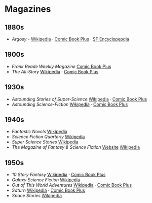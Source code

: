 # Magazines

## 1880s

- _Argosy_ - [Wikipedia](https://en.wikipedia.org/wiki/Argosy_(magazine)) · [Comic Book Plus](https://comicbookplus.com/?cid=2501) · [SF Encyclopepdia](http://sf-encyclopedia.com/entry/argosy_the)

## 1900s

- _Frank Reade Weekly Magazine_ [Comic Book Plus](https://comicbookplus.com/?cid=3428)
- _The All-Story_ [Wikipedia](https://en.wikipedia.org/wiki/Argosy_(magazine)#The_All-Story) · [Comic Book Plus](https://comicbookplus.com/?cid=2314)

## 1930s

- _Astounding Stories of Super-Science_ [Wikipedia](https://en.wikipedia.org/wiki/Analog_Science_Fiction_and_Fact) · [Comic Book Plus](https://comicbookplus.com/?cid=3346)
- _Astounding Science-Fiction_ [Wikipedia](https://en.wikipedia.org/wiki/Analog_Science_Fiction_and_Fact) · [Comic Book Plus](https://comicbookplus.com/?cid=3346)

## 1940s

- _Fantastic Novels_ [Wikipedia](https://en.wikipedia.org/wiki/Fantastic_Novels)
- _Science Fiction Quarterly_ [Wikipedia](https://en.wikipedia.org/wiki/Science_Fiction_Quarterly)
- _Super Science Stories_ [Wikipedia](https://en.wikipedia.org/wiki/Super_Science_Stories)
- _The Magazine of Fantasy & Science Fiction_ [Website](https://www.sfsite.com/fsf/) [Wikipedia](https://en.wikipedia.org/wiki/The_Magazine_of_Fantasy_%26_Science_Fiction)

## 1950s

- _10 Story Fantasy_ [Wikipedia](https://en.wikipedia.org/wiki/10_Story_Fantasy) · [Comic Book Plus](https://comicbookplus.com/?dlid=71628)
- _Galaxy Science Fiction_ [Wikipedia](https://en.wikipedia.org/wiki/Galaxy_Science_Fiction)
- _Out of This World Adventures_ [Wikipedia](https://en.wikipedia.org/wiki/Out_of_This_World_Adventures) · [Comic Book Plus](https://comicbookplus.com/?cid=956)
- _Saturn_ [Wikipedia](https://en.wikipedia.org/wiki/Saturn_(magazine)) · [Comic Book Plus](https://comicbookplus.com/?cid=2573)
- _Space Stories_ [Wikipedia](https://en.wikipedia.org/wiki/Space_Stories)
